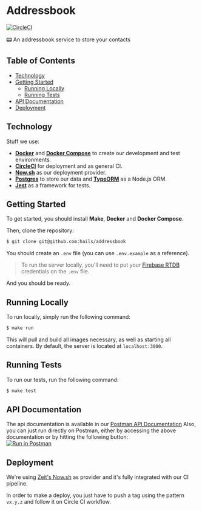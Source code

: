# Addressbook
[![CircleCI](https://circleci.com/gh/hails/addressbook.svg?style=svg&circle-token=0c0b91456b9ad919ffaf0fffcef865e4d12e699e)](https://circleci.com/gh/hails/addressbook)

:pager: An addressbook service to store your contacts

## Table of Contents
- [Technology](#technology)
- [Getting Started](#getting-started)
  - [Running Locally](#running-locally)
  - [Running Tests](#running-tests)
- [API Documentation](#api-documentation)
- [Deployment](#deployment)

## Technology
Stuff we use:
- **[Docker](https://docs.docker.com)** and **[Docker Compose](https://docs.docker.com/compose/)** to create our development and test environments.
- **[CircleCI](https://circleci.com)** for deployment and as general CI.
- **[Now.sh](http://now.sh)** as our deployment provider.
- **[Postgres](https://www.postgresql.org)** to store our data and **[TypeORM](http://typeorm.io)** as a Node.js ORM.
- **[Jest](https://github.com/facebook/jest)** as a framework for tests.

## Getting Started
To get started, you should install **Make**, **Docker** and **Docker Compose**.

Then, clone the repository:
```sh
$ git clone git@github.com:hails/addressbook
```

You should create an `.env` file (you can use `.env.example` as a reference).
> To run the server locally, you'll need to put your [Firebase RTDB](https://firebase.google.com/docs/database/web/start) credentials on the `.env` file.

And you should be ready.

## Running Locally
To run locally, simply run the following command:
```sh
$ make run
```
This will pull and build all images necessary, as well as starting all containers.
By default, the server is located at `localhost:3000`.

## Running Tests
To run our tests, run the following command:
```sh
$ make test
```

## API Documentation
The api documentation is available in our [Postman API Documentation](https://documenter.getpostman.com/view/969865/RWaRNQwR)
Also, you can just run directly on Postman, either by accessing the above documentation or by hitting the following button: <br/>
[![Run in Postman](https://run.pstmn.io/button.svg)](https://app.getpostman.com/run-collection/8036fa95ae8c68527f48)


## Deployment
We're using [Zeit's Now.sh](https://now.sh) as provider and it's fully integrated with our CI pipeline.

In order to make a deploy, you just have to push a tag using the pattern `vx.y.z` and follow it on Circle CI workflow.

